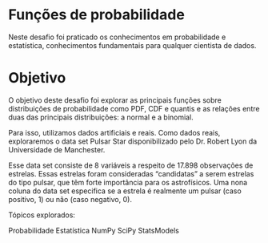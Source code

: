 # Funções de probabilidade

Neste desafio foi praticado os conhecimentos em probabilidade e estatística, conhecimentos fundamentais para qualquer cientista de dados.

# Objetivo

O objetivo deste desafio foi explorar as principais funções sobre distribuições de probabilidade como PDF, CDF e quantis e as relações entre duas das principais distribuições: a normal e a binomial.

Para isso, utilizamos dados artificiais e reais. Como dados reais, exploraremos o data set Pulsar Star disponibilizado pelo Dr. Robert Lyon da Universidade de Manchester.

Esse data set consiste de 8 variáveis a respeito de 17.898 observações de estrelas. Essas estrelas foram consideradas “candidatas” a serem estrelas do tipo pulsar, que têm forte importância para os astrofísicos. Uma nona coluna do data set especifica se a estrela é realmente um pulsar (caso positivo, 1) ou não (caso negativo, 0).

Tópicos explorados:

 Probabilidade
 Estatística
 NumPy
 SciPy
 StatsModels
